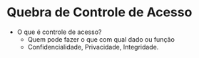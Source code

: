 # Quebra de Controle de Acesso

- O que é controle de acesso?
    - Quem pode fazer o que com qual dado ou função
    - Confidencialidade, Privacidade, Integridade.
    